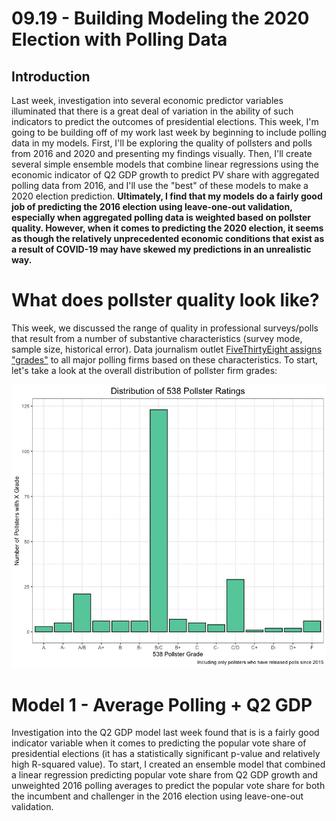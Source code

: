 # 09.19 - Building Modeling the 2020 Election with Polling Data
## Introduction
Last week, investigation into several economic predictor variables illuminated that there is a great deal of variation in the ability of such indicators to predict the outcomes of presidential elections. This week, I'm going to be building off of my work last week by beginning to include polling data in my models. First, I'll be exploring the quality of pollsters and polls from 2016 and 2020 and presenting my findings visually. Then, I'll create several simple ensemble models that combine linear regressions using the economic indicator of Q2 GDP growth to predict PV share with aggregated polling data from 2016, and I'll  use the "best" of these models to make a 2020 election prediction. **Ultimately, I find that my models do a fairly good job of predicting the 2016 election using leave-one-out validation, especially when aggregated polling data is weighted based on pollster quality. However, when it comes to predicting the 2020 election, it seems as though the relatively unprecedented economic conditions that exist as a result of COVID-19 may have skewed my predictions in an unrealistic way.** 

# What does pollster quality look like?
This week, we discussed the range of quality in professional surveys/polls that result from a number of substantive characteristics (survey mode, sample size, historical error). Data journalism outlet [FiveThirtyEight assigns "grades"](https://projects.fivethirtyeight.com/pollster-ratings/) to all major polling firms based on these characteristics. To start, let's take a look at the overall distribution of pollster firm grades:

![Overall Pollster Grade Distribution](pollster_ratings_dist.jpeg)

# Model 1 - Average Polling + Q2 GDP
Investigation into the Q2 GDP model last week found that is is a fairly good indicator variable when it comes to predicting the popular vote share of presidential elections (it has a statistically significant p-value and relatively high R-squared value). To start, I created an ensemble model that combined a linear regression predicting popular vote share from Q2 GDP growth and unweighted 2016 polling averages to predict the popular vote share for both the incumbent and challenger in the 2016 election using leave-one-out validation. 
